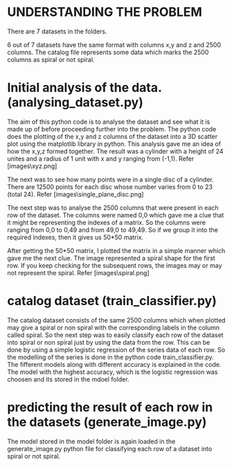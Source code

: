 # UNDERSTANDING THE PROBLEM

There are 7 datasets in the folders.

6 out of 7 datasets have the same format with columns x,y and z and 2500 columns. The catalog file represents some data which marks the 2500 columns as spiral or not spiral.

# Initial analysis of the data. (analysing_dataset.py)

The aim of this python code is to analyse the dataset and see what it is made up of before proceeding further into the problem.
The python code does the plotting of the x,y and z columns of the dataset into a 3D scatter plot using the matplotlib library in python.
This analysis gave me an idea of how the x,y,z formed together. The result was a cylinder with a height of 24 unites and a radius of 1 unit with x and y ranging from (-1,1). Refer [images\xyz.png]

The next was to see how many points were in a single disc of a cylinder. There are 12500 points for each disc whose number varies from 0 to 23 (total 24). Refer [images\single_plane_disc.png]

The next step was to analyse the 2500 columns that were present in each row of the dataset. The columns were named 0,0 which gave me a clue that it might be representing the indexes of a matrix. So the columns were ranging from 0,0 to 0,49 and from 49,0 to 49,49. So if we group it into the required indexes, then it gives us 50*50 matrix.

After getting the 50*50 matrix, I plotted the matrix in a simple manner which gave me the next clue. The image represented a spiral shape for the first row. If you keep checking for the subsequent rows, the images may or may not represent the spiral. Refer [images\spiral.png]

# catalog dataset (train_classifier.py)

The catalog dataset consists of the same 2500 columns which when plotted may give a spiral or non spiral with the corresponding labels in the column called spiral.
So the next step was to easily classify each row of the dataset into spiral or non spiral just by using the data from the row. This can be done by using a simple logistic regression of the series data of each row. So the modelling of the series is done in the python code train_classifier.py. The fifferent models along with different accuracy is explained in the code. The model with the highest accuracy, which is the logistic regression was choosen and its stored in the mdoel folder.

# predicting the result of each row in the datasets (generate_image.py)

The model stored in the model folder is again loaded in the generate_image.py python file for classifying each row of a dataset into spiral or not spiral. 

